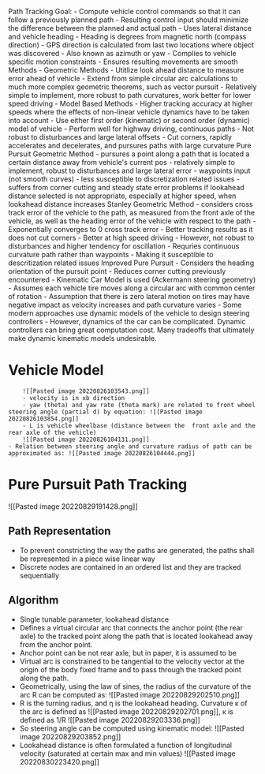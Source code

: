 Path Tracking Goal:
	- Compute vehicle control commands so that it can follow a previously planned path
	- Resulting control input should minimize the difference between the planned and actual path
		- Uses lateral distance and vehicle heading
			- Heading is degrees from magnetic north (compass direction)
				- GPS direction is calculated from last two locations where object was discovered
			- Also known as azimuth or yaw
		- Complies to vehicle specific motion constraints
		- Ensures resulting movements are smooth
	Methods
		- Geometric Methods
			- Utitlize look ahead distance to measure error ahead of vehicle
				- Extend from simple circular arc calculations to much more complex geometric theorems, such as vector pursuit
			- Relatively simple to implement, more robust to path curvatures, work better for lower speed driving
		- Model Based Methods
			- Higher tracking accuracy at higher speeds where the effects of non-linear vehicle dynamics have to be taken into account
			- Use either first order (kinematic) or second order (dynamic) model of vehicle
			- Perform well for highway driving, continuous paths
			- Not robust to disturbances and large lateral offsets
			- Cut corners, rapidly accelerates and decelerates, and pursures paths with large curvature
	Pure Pursuit Geometric Method
		- pursures a point along a path that is located a certain distance away from vehicle's current pos
		- relatively simple to implement, robust to disturbances and large lateral error
		- waypoints input (not smooth curves)
		- less susceptible to discretization related issues
		- suffers from corner cutting and steady state error problems if lookahead distance selected is not appropriate, especially at higher speed, when lookahead distance increases
	Stanley Geometric Method
		- considers cross track error of the vehicle to the path, as measured from the front axle of the vehicle, as well as the heading error of the vehicle with respect to the path
		- Exponentially converges to 0 cross track error
		- Better tracking results as it does not cut corners
		- Better at high speed driving
		- However, not robust to disturbances and higher tendency for oscillation
		- Requries continuous curvature path rather than waypoints
			- Making it susceptible to descritization related issues
	Improved Pure Pursuit
		- Considers the heading orientation of the pursuit point
		- Reduces corner cutting previously encountered
		- Kinematic Car Model is used (Ackermann steering geometry)
			- Assumes each vehicle tire moves along a circular arc with common center of rotation
		- Assumption that there is zero lateral motion on tires may have negative impact as velocity increases and path curvature varies
		- Some modern approaches use dynamic models of the vehicle to design steering controllers
		- However, dynamics of the car can be complicated. Dynamic controllers can bring great computation cost. Many tradeoffs that ultimately make dynamic kinematic models undesirable.
# Vehicle Model
		![[Pasted image 20220826103543.png]]
		- velocity is in xb direction
		- yaw (theta) and yaw rate (theta mark) are related to front wheel steering angle (partial d) by equation: ![[Pasted image 20220826103854.png]]
		- L is vehicle wheelbase (distance between the  front axle and the rear axle of the vehicle)
		![[Pasted image 20220826104131.png]]
	- Relation between steering angle and curvature radius of path can be approximated as: ![[Pasted image 20220826104444.png]]
# Pure Pursuit Path Tracking
![[Pasted image 20220829191428.png]]
## Path Representation
- To prevent constricting the way the paths are generated, the paths shall be represented in a piece wise linear way
- Discrete nodes are contained in an ordered list and they are tracked sequentially
## Algorithm
- Single tunable parameter, lookahead distance
- Defines a virtual circular arc that connects the anchor point (the rear axle) to the tracked point along the path that is located lookahead away from the anchor point.
- Anchor point can be not rear axle, but in paper, it is assumed to be
- Virtual arc is constrained to be tangential to the velocity vector at the origin of the body fixed frame and to pass through the tracked point along the path. 
- Geometrically, using the law of sines, the radius of the curvature of the arc R can be computed as:
	![[Pasted image 20220829202510.png]]
- R is the turning radius, and η is the lookahead heading. Curvature κ of the arc is defined as ![[Pasted image 20220829202701.png]], κ is defined as 1/R
![[Pasted image 20220829203336.png]]
- So steering angle can be computed using kinematic model:
![[Pasted image 20220829203852.png]]
- Lookahead distance is often formulated a function of longitudinal velocity (saturated at certain max and min values)
![[Pasted image 20220830223420.png]]

